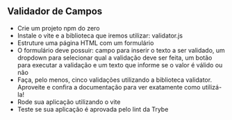 ## Validador de Campos
- Crie um projeto npm do zero
- Instale o vite e a biblioteca que iremos utilizar: validator.js
- Estruture uma página HTML com um formulário
- O formulário deve possuir: campo para inserir o texto a ser validado, um dropdown para selecionar qual a validação deve ser feita, um botão para executar a validação e um texto que informe se o valor é válido ou não
- Faça, pelo menos, cinco validações utilizando a biblioteca validator. Aproveite e confira a documentação para ver exatamente como utilizá-la!
- Rode sua aplicação utilizando o vite
- Teste se sua aplicação é aprovada pelo lint da Trybe